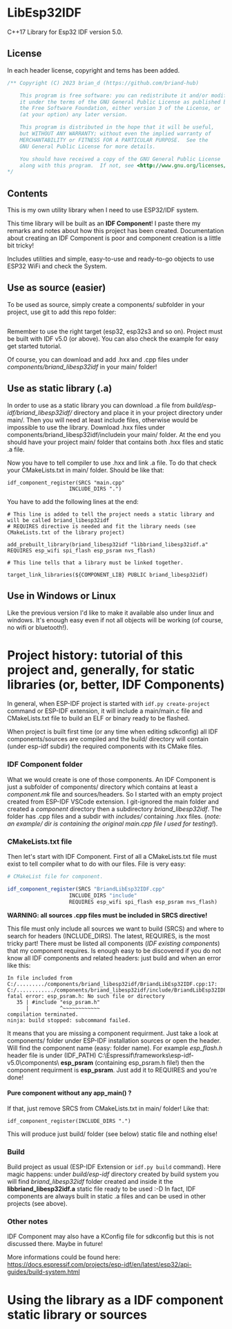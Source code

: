 # LibEsp32IDF

C++17 Library for Esp32 IDF version 5.0. 

## License

In each header license, copyright and tems has been added.

```C++
/** Copyright (C) 2023 brian_d (https://github.com/briand-hub)

    This program is free software: you can redistribute it and/or modify
    it under the terms of the GNU General Public License as published by
    the Free Software Foundation, either version 3 of the License, or
    (at your option) any later version.

    This program is distributed in the hope that it will be useful,
    but WITHOUT ANY WARRANTY; without even the implied warranty of
    MERCHANTABILITY or FITNESS FOR A PARTICULAR PURPOSE.  See the
    GNU General Public License for more details.

    You should have received a copy of the GNU General Public License
    along with this program.  If not, see <http://www.gnu.org/licenses/>.
*/
```

## Contents

This is my own utility library when I need to use ESP32/IDF system. 

This time library will be built as an **IDF Component**! I paste there my remarks and notes about how this project has been created. Documentation about creating an IDF Component is poor and component creation is a little bit tricky!

Includes utilities and simple, easy-to-use and ready-to-go objects to use ESP32 WiFi and check the System.

## Use as source (easier)

To be used as source, simply create a components/ subfolder in your project, use git to add this repo folder:

```

```

Remember to use the right target (esp32, esp32s3 and so on). Project must be built with IDF v5.0 (or above). You can also check the example for easy get started tutorial.

Of course, you can download and add .hxx and .cpp files under *components/briand_libesp32idf* in your main/ folder!

## Use as static library (.a)

In order to use as a static library you can download .a file from *build/esp-idf/briand_libesp32idf/* directory and place it in your project directory under main/. Then you will need at least include files, otherwise would be impossible to use the library. Download .hxx files under components/briand_libesp32idf/includein your main/ folder.
At the end you should have your project main/ folder that contains both .hxx files and static .a file. 

Now you have to tell compiler to use .hxx and link .a file. To do that check your CMakeLists.txt in main/ folder. Should be like that:

```
idf_component_register(SRCS "main.cpp"
                    INCLUDE_DIRS ".")
```

You have to add the following lines at the end:

```
# This line is added to tell the project needs a static library and will be called briand_libesp32idf
# REQUIRES directive is needed and fit the library needs (see CMakeLists.txt of the library project)

add_prebuilt_library(briand_libesp32idf "libbriand_libesp32idf.a" REQUIRES esp_wifi spi_flash esp_psram nvs_flash)

# This line tells that a library must be linked together.

target_link_libraries(${COMPONENT_LIB} PUBLIC briand_libesp32idf)

```

## Use in Windows or Linux

Like the previous version I'd like to make it available also under linux and windows. It's enough easy even if not all objects will be working (of course, no wifi or bluetooth!).

# Project history: tutorial of this project and, generally, for static libraries (or, better, IDF Components)

In general, when ESP-IDF project is started with ``idf.py create-project`` command or ESP-IDF extension, it will include a main/main.c file and CMakeLists.txt file to build an ELF or binary ready to be flashed.

When project is built first time (or any time when editing sdkconfig) all IDF components/sources are compiled and the build/ directory will contain (under esp-idf subdir) the required components with its CMake files.

### IDF Component folder

What we would create is one of those components. An IDF Component is just a subfolder of components/ directory which contains at least a *component.mk* file and sources/headers.
So I started with an empty project created from ESP-IDF VSCode extension. I git-ignored the main folder and created a *component* directory then a subdirectory *briand_libesp32idf*.
The folder has .cpp files and a subdir with *includes/* containing .hxx files. (*note: an example/ dir is containing the original main.cpp file I used for testing!*).

### CMakeLists.txt file

Then let's start with IDF Component. First of all a CMakeLists.txt file must exist to tell compiler what to do with our files. File is very easy:

```CMake
# CMakeList file for component.

idf_component_register(SRCS "BriandLibEsp32IDF.cpp"
                    INCLUDE_DIRS "include"
                    REQUIRES esp_wifi spi_flash esp_psram nvs_flash)
```

**WARNING: all sources .cpp files must be included in SRCS directive!**

This file must only include all sources we want to build (SRCS) and where to search for headers (INCLUDE_DIRS). The latest, REQUIRES, is the most tricky part! There must be listed all components (_IDF existing components_) that my component requires. Is enough easy to be discovered if you do not know all IDF components and related headers: just build and when an error like this:

```
In file included from C:/........./components/briand_libesp32idf/BriandLibEsp32IDF.cpp:17:
C:/............/components/briand_libesp32idf/include/BriandLibEsp32IDF.hxx:35:10: fatal error: esp_psram.h: No such file or directory
   35 | #include "esp_psram.h"
      |          ^~~~~~~~~~~~~
compilation terminated.
ninja: build stopped: subcommand failed.
```

It means that you are missing a component requirment. Just take a look at components/ folder under ESP-IDF installation sources or open the header. Will find the component name (easy: folder name). For example *esp_flash.h* header file is under (IDF_PATH) C:\Espressif\frameworks\esp-idf-v5.0\components\ **esp_psram** (containing esp_psram.h file!) then the component requirment is **esp_psram**. Just add it to REQUIRES and you're done!

#### Pure component without any app_main() ?

If that, just remove SRCS from CMakeLists.txt in main/ folder! Like that:

```
idf_component_register(INCLUDE_DIRS ".")
```

This will produce just build/ folder (see below) static file and nothing else!

### Build

Build project as usual (ESP-IDF Extension or ``idf.py build`` command). Here magic happens: under *build/esp-idf* directory created by build system you will find *briand_libesp32idf* folder created and inside it the **libbriand_libesp32idf.a** static file ready to be used :-D
In fact, IDF components are always built in static .a files and can be used in other projects (see above).

### Other notes

IDF Component may also have a KConfig file for sdkconfig but this is not discussed there. Maybe in future!

More informations could be found here: https://docs.espressif.com/projects/esp-idf/en/latest/esp32/api-guides/build-system.html

# Using the library as a IDF component static library or sources
